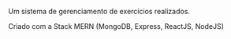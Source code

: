 Um sistema de gerenciamento de exercícios realizados.

Criado com a Stack MERN (MongoDB, Express, ReactJS, NodeJS)